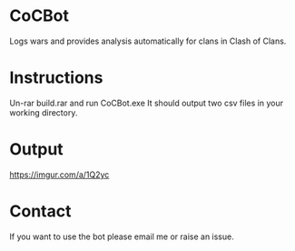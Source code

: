 # CoCBot
Logs wars and provides analysis automatically for clans in Clash of Clans. 

# Instructions
Un-rar build.rar and run CoCBot.exe
It should output two csv files in your working directory.

# Output
https://imgur.com/a/1Q2yc

# Contact
If you want to use the bot please email me or raise an issue.
